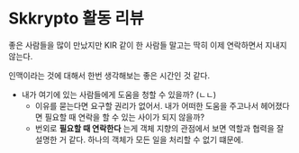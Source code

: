 # Skkrypto 활동 리뷰 

좋은 사람들을 많이 만났지만 KIR 같이 한 사람들 말고는 딱히 이제 연락하면서 지내지 않는다. 

인맥이라는 것에 대해서 한번 생각해보는 좋은 시간인 것 같다. 

- 내가 여기에 있는 사람들에게 도움을 청할 수 있을까? (ㄴㄴ)
    - 이유를 묻는다면 요구할 권리가 없어서. 내가 어떠한 도움을 주고나서 헤어졌다면 필요할 때 연락을 할 수 있는 사이가 되지 않을까?
    - 번외로 **필요할 때 연락한다** 는게 객체 지향의 관점에서 보면 역할과 협력을 잘 설명한 거 같다. 하나의 객체가 모든 일을 처리할 수 없기 떄문에.
